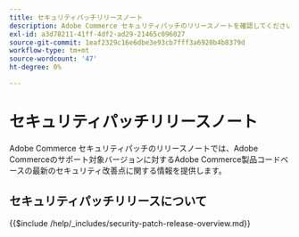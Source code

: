 ```yaml
---
title: セキュリティパッチリリースノート
description: Adobe Commerce セキュリティパッチのリリースノートを確認してください。
exl-id: a3d78211-41ff-4df2-ad29-21465c096027
source-git-commit: 1eaf2329c16e6dbe3e93cb7fff3a6920b4b8379d
workflow-type: tm+mt
source-wordcount: '47'
ht-degree: 0%

---
```



# セキュリティパッチリリースノート

Adobe Commerce セキュリティパッチのリリースノートでは、Adobe Commerceのサポート対象バージョンに対するAdobe Commerce製品コードベースの最新のセキュリティ改善点に関する情報を提供します。

## セキュリティパッチリリースについて

{{$include /help/_includes/security-patch-release-overview.md}}

